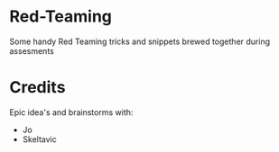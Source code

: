 # Red-Teaming
Some handy Red Teaming tricks and snippets brewed together during assesments

# Credits
Epic idea's and brainstorms with: 
- Jo 
- Skeltavic 
